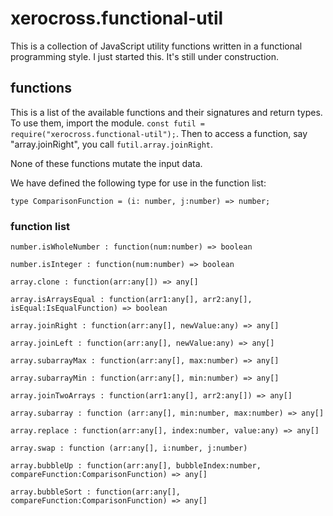 # xerocross.functional-util

This is a collection of JavaScript utility functions written in a functional programming style.  I just started this.  It's still under construction.

## functions

This is a list of the available functions and their signatures and return types.  To use them, import the module. ``const futil = require("xerocross.functional-util");``.  Then to access a function, say "array.joinRight", you call ``futil.array.joinRight``.

None of these functions mutate the input data.

We have defined the following type for use in the function list:

```type ComparisonFunction = (i: number, j:number) => number;```

### function list

```number.isWholeNumber : function(num:number) => boolean```

```number.isInteger : function(num:number) => boolean```

```array.clone : function(arr:any[]) => any[] ```

```array.isArraysEqual : function(arr1:any[], arr2:any[], isEqual:IsEqualFunction) => boolean```

```array.joinRight : function(arr:any[], newValue:any) => any[]```

```array.joinLeft : function(arr:any[], newValue:any) => any[] ```

```array.subarrayMax : function(arr:any[], max:number) => any[] ```

```array.subarrayMin : function(arr:any[], min:number) => any[] ```

```array.joinTwoArrays : function(arr1:any[], arr2:any[]) => any[]```

```array.subarray : function (arr:any[], min:number, max:number) => any[] ```

```array.replace : function(arr:any[], index:number, value:any) => any[]```

```array.swap : function (arr:any[], i:number, j:number) ```

```array.bubbleUp : function(arr:any[], bubbleIndex:number, compareFunction:ComparisonFunction) => any[] ```

```array.bubbleSort : function(arr:any[], compareFunction:ComparisonFunction) => any[] ```